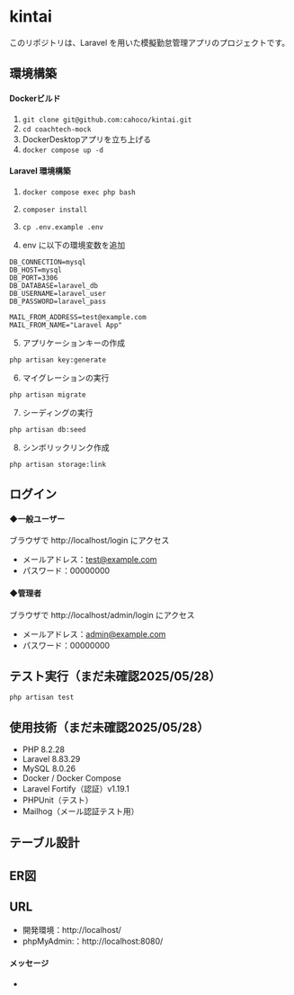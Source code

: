 # kintai

このリポジトリは、Laravel を用いた模擬勤怠管理アプリのプロジェクトです。

## 環境構築

#### Dockerビルド

1. ```git clone git@github.com:cahoco/kintai.git```
2. ```cd coachtech-mock```
3. DockerDesktopアプリを立ち上げる
4. ```docker compose up -d```

#### Laravel 環境構築

1. ```docker compose exec php bash```

2. ```composer install```

3. ```cp .env.example .env```

4. env に以下の環境変数を追加

```
DB_CONNECTION=mysql
DB_HOST=mysql
DB_PORT=3306
DB_DATABASE=laravel_db
DB_USERNAME=laravel_user
DB_PASSWORD=laravel_pass
```
```
MAIL_FROM_ADDRESS=test@example.com
MAIL_FROM_NAME="Laravel App"
```

5. アプリケーションキーの作成

```
php artisan key:generate
```

6. マイグレーションの実行

```
php artisan migrate
```

7. シーディングの実行

```
php artisan db:seed
```

8. シンボリックリンク作成

```
php artisan storage:link
```

## ログイン

#### ◆一般ユーザー
ブラウザで http://localhost/login にアクセス
- メールアドレス：test@example.com
- パスワード：00000000

#### ◆管理者
ブラウザで http://localhost/admin/login にアクセス
- メールアドレス：admin@example.com
- パスワード：00000000


## テスト実行（まだ未確認2025/05/28）

```
php artisan test
```

## 使用技術（まだ未確認2025/05/28）

- PHP 8.2.28
- Laravel 8.83.29
- MySQL 8.0.26 
- Docker / Docker Compose
- Laravel Fortify（認証）v1.19.1
- PHPUnit（テスト）
- Mailhog（メール認証テスト用）

## テーブル設計

## ER図

## URL

* 開発環境：http://localhost/
* phpMyAdmin:：http://localhost:8080/

#### メッセージ

* 
